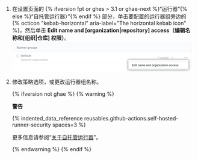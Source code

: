 1. 在设置页面的 {% ifversion fpt or ghes > 3.1 or ghae-next %}“运行器”{% else %}“自托管运行器）”{% endif %} 部分，单击要配置的运行器组旁边的 {% octicon "kebab-horizontal" aria-label="The horizontal kebab icon" %}，然后单击 **Edit name and [organization|repository] access（编辑名称和[组织|仓库] 权限）**。 ![管理仓库权限](/assets/images/help/settings/actions-runner-manage-permissions.png)
1. 修改策略选项，或更改运行器组名称。

   {% ifversion not ghae %}
   {% warning %}

   **警告**

   {% indented_data_reference reusables.github-actions.self-hosted-runner-security spaces=3 %}

   更多信息请参阅“[关于自托管运行器](/actions/hosting-your-own-runners/about-self-hosted-runners#self-hosted-runner-security-with-public-repositories)”。

   {% endwarning %}
   {% endif %}
